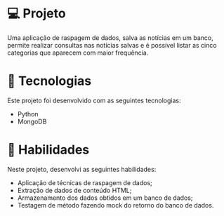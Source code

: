 # 💻 Projeto
Uma aplicação de raspagem de dados, salva as notícias em um banco, permite realizar consultas nas notícias salvas e é possível listar as cinco categorias que aparecem com maior frequência.
# 🚀 Tecnologias
Este projeto foi desenvolvido com as seguintes tecnologias:
- Python
- MongoDB
# 📌 Habilidades
Neste projeto, desenvolvi as seguintes habilidades:
- Aplicação de técnicas de raspagem de dados;
- Extração de dados de conteúdo HTML;
- Armazenamento dos dados obtidos em um banco de dados;
- Testagem de método fazendo mock do retorno do banco de dados.
